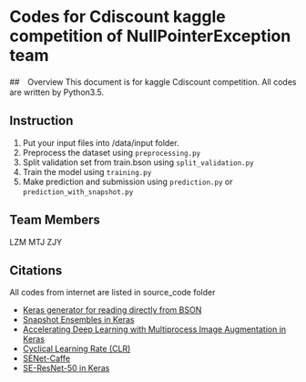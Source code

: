# Codes for Cdiscount kaggle competition of NullPointerException team

##　Overview
This document is for kaggle  Cdiscount competition. All codes are written by Python3.5.

## Instruction
1. Put your input files into /data/input folder.
2. Preprocess the dataset using `preprocessing.py`
3. Split validation set from train.bson using `split_validation.py`
4. Train the model using `training.py`
5. Make prediction and submission using `prediction.py` or `prediction_with_snapshot.py`

## Team Members
LZM
MTJ
ZJY

## Citations
All codes from internet are listed in source_code folder
* [Keras generator for reading directly from BSON](https://www.kaggle.com/humananalog/keras-generator-for-reading-directly-from-bson)
* [Snapshot Ensembles in Keras](https://github.com/titu1994/Snapshot-Ensembles)
* [Accelerating Deep Learning with Multiprocess Image Augmentation in Keras](https://github.com/stratospark/keras-multiprocess-image-data-generator)
* [Cyclical Learning Rate (CLR)](https://github.com/bckenstler/CLR)
* [SENet-Caffe](https://github.com/shicai/SENet-Caffe)
* [SE-ResNet-50 in Keras](https://gist.github.com/hollance/8d30bf5c1622036d16c4f27bd0ec88bf)
